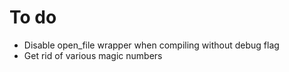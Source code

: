 To do 
=====

* Disable open_file wrapper when compiling without debug flag
* Get rid of various magic numbers
